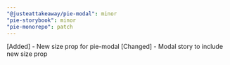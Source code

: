 ```yaml
---
"@justeattakeaway/pie-modal": minor
"pie-storybook": minor
"pie-monorepo": patch
---
```


[Added] - New size prop for pie-modal
[Changed] - Modal story to include new size prop
